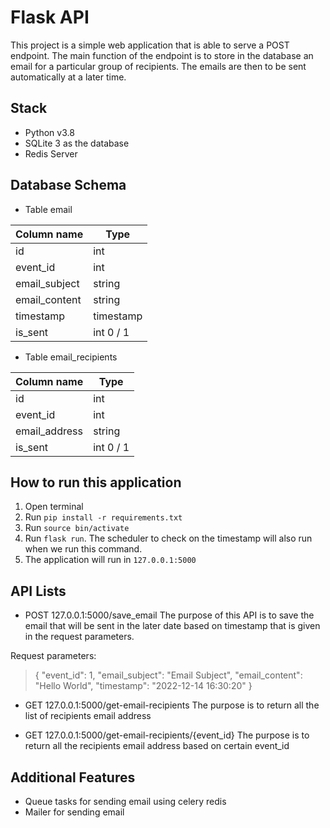 # Flask API

This project is a simple web application that is able to serve a POST endpoint. The main function of the endpoint is to store in the database an email for a particular group of recipients. The emails are then to be sent ​automatically​ at a later time.

## Stack
- Python v3.8
- SQLite 3 as the database
- Redis Server

## Database Schema
- Table email

|Column name| Type|
|-------------|----|
| id| int|
|event_id| int|
|email_subject| string|
|email_content| string|
|timestamp| timestamp|
|is_sent| int 0 / 1|

- Table email_recipients

|Column name| Type|
|-------------|----|
| id| int|
|event_id| int|
|email_address| string|
|is_sent| int 0 / 1|
## How to run this application
1. Open terminal
2. Run `pip install -r requirements.txt`
3. Run `source bin/activate`
4. Run `flask run`. The scheduler to check on the timestamp will also run when we run this command.
5. The application will run in `127.0.0.1:5000`

## API Lists
- POST 127.0.0.1:5000/save_email
The purpose of this API is to save the email that will be sent in the later date based on timestamp that is given in the request parameters.

Request parameters:
> {
    "event_id": 1,
    "email_subject": "Email Subject",
    "email_content": "Hello World",
    "timestamp": "2022-12-14 16:30:20"
}

- GET 127.0.0.1:5000/get-email-recipients
The purpose is to return all the list of recipients email address

- GET 127.0.0.1:5000/get-email-recipients/{event_id}
The purpose is to return all the recipients email address based on certain event_id

## Additional Features
- Queue tasks for sending email using celery redis
- Mailer for sending email